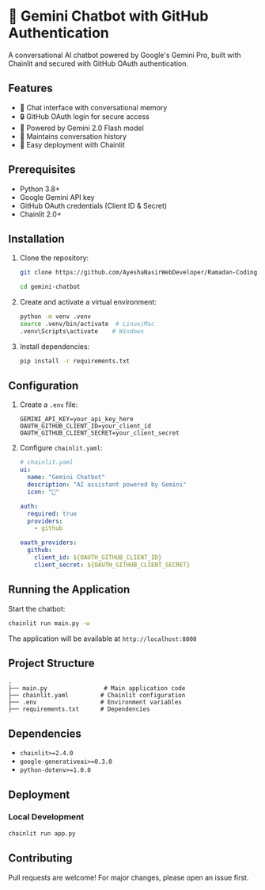 # 🤖 Gemini Chatbot with GitHub Authentication

A conversational AI chatbot powered by Google's Gemini Pro, built with Chainlit and secured with GitHub OAuth authentication.

## Features

- 💬 Chat interface with conversational memory
- 🔒 GitHub OAuth login for secure access
- 🧠 Powered by Gemini 2.0 Flash model
- 📜 Maintains conversation history
- 🚀 Easy deployment with Chainlit

## Prerequisites

- Python 3.8+
- Google Gemini API key
- GitHub OAuth credentials (Client ID & Secret)
- Chainlit 2.0+

## Installation

1. Clone the repository:
   ```bash
   git clone https://github.com/AyeshaNasirWebDeveloper/Ramadan-Coding/tree/main/Challenge-13/auth-chatbot.git
   
   cd gemini-chatbot
   ```

2. Create and activate a virtual environment:
   ```bash
   python -m venv .venv
   source .venv/bin/activate  # Linux/Mac
   .venv\Scripts\activate    # Windows
   ```

3. Install dependencies:
   ```bash
   pip install -r requirements.txt
   ```

## Configuration

1. Create a `.env` file:
   ```env
   GEMINI_API_KEY=your_api_key_here
   OAUTH_GITHUB_CLIENT_ID=your_client_id
   OAUTH_GITHUB_CLIENT_SECRET=your_client_secret
   ```

2. Configure `chainlit.yaml`:
   ```yaml
   # chainlit.yaml
   ui:
     name: "Gemini Chatbot"
     description: "AI assistant powered by Gemini"
     icon: "🤖"

   auth:
     required: true
     providers:
       - github

   oauth_providers:
     github:
       client_id: ${OAUTH_GITHUB_CLIENT_ID}
       client_secret: ${OAUTH_GITHUB_CLIENT_SECRET}
   ```

## Running the Application

Start the chatbot:
```bash
chainlit run main.py -w
```

The application will be available at `http://localhost:8000`

## Project Structure

```
.
├── main.py                # Main application code
├── chainlit.yaml         # Chainlit configuration
├── .env                  # Environment variables
├── requirements.txt      # Dependencies
```

## Dependencies

- `chainlit>=2.4.0`
- `google-generativeai>=0.3.0`
- `python-dotenv>=1.0.0`

## Deployment

### Local Development
```bash
chainlit run app.py
```

## Contributing

Pull requests are welcome! For major changes, please open an issue first.
